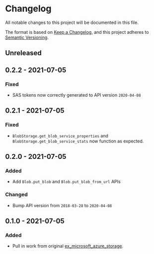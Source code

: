 # Changelog

All notable changes to this project will be documented in this file.

The format is based on [Keep a Changelog](https://keepachangelog.com/en/1.0.0/),
and this project adheres to [Semantic Versioning](https://semver.org/spec/v2.0.0.html).

## Unreleased

## 0.2.2 - 2021-07-05

### Fixed

- SAS tokens now correctly generated to API version `2020-04-08`

## 0.2.1 - 2021-07-05

### Fixed

- `BlobStorage.get_blob_service_properties` and `BlobStorage.get_blob_service_stats` now function as expected.

## 0.2.0 - 2021-07-05

### Added

- Add `Blob.put_blob` and `Blob.put_blob_from_url` APIs

### Changed

- Bump API version from `2018-03-28` to `2020-04-08`

## 0.1.0 - 2021-07-05

### Added

- Pull in work from original [ex_microsoft_azure_storage](https://github.com/chgeuer/ex_microsoft_azure_storage).
